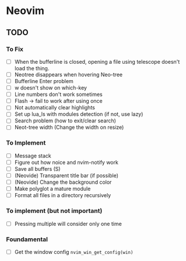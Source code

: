 # Neovim

## TODO

### To Fix

- [ ] When the bufferline is closed, opening a file using telescope doesn't load the thing.
- [ ] Neotree disappears when hovering Neo-tree
- [ ] Bufferline Enter problem
- [ ] <Space>w doesn't show on which-key
- [ ] Line numbers don't work sometimes
- [ ] Flash -> fail to work after using once
- [ ] Not automatically clear highlights
- [ ] Set up lua_ls with modules detection (if not, use lazy)
- [ ] Search problem (how to exit/clear search)
- [ ] Neot-tree width (Change the width on resize)

### To Implement

- [ ] Message stack
- [ ] Figure out how noice and nvim-notify work
- [ ] Save all buffers (<Enter>S)
- [ ] (Neovide) Transparent title bar (if possible)
- [ ] (Neovide) Change the background color
- [ ] Make polyglot a mature module
- [ ] Format all files in a directory recursively

### To implement (but not important)

- [ ] Pressing multiple <leaders> will consider only one time

### Foundamental

- [ ] Get the window config `nvim_win_get_config(win)`
